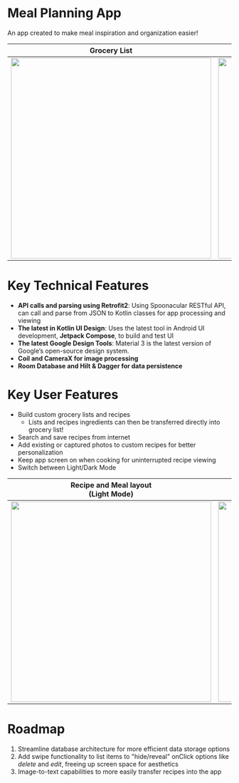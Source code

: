 # Meal Planning App
An app created to make meal inspiration and organization easier!

Grocery List | Saved Grocery Lists | Saved Recipes and Meals | Recipe Search via API
:-------------------------:|:-------------------------: |:-------------------------: |:-------------------------:
<img src="https://github.com/KOgundeji/Aisle-9/blob/c03470c83f26be15a793425eacc29733382f721d/app/src/main/java/com/kunle/aisle9b/screenshots/grocery_list1.jpg" height="450"/> | <img src="https://github.com/KOgundeji/Aisle-9/blob/c03470c83f26be15a793425eacc29733382f721d/app/src/main/java/com/kunle/aisle9b/screenshots/saved_grocery_list.jpg" height="450"/> |  <img src="https://github.com/KOgundeji/Aisle-9/blob/c03470c83f26be15a793425eacc29733382f721d/app/src/main/java/com/kunle/aisle9b/screenshots/meals_list.jpg" height="450"/> | <img src="https://github.com/KOgundeji/Aisle-9/blob/c03470c83f26be15a793425eacc29733382f721d/app/src/main/java/com/kunle/aisle9b/screenshots/pulled_pork_recipe_api.jpg" height="450"/>

# Key Technical Features
* **API calls and parsing using Retrofit2**: Using Spoonacular RESTful API, can call and parse from JSON to Kotlin classes for app processing and viewing
* **The latest in Kotlin UI Design**: Uses the latest tool in Android UI development, **Jetpack Compose**, to build and test UI
* **The latest Google Design Tools**: Material 3 is the latest version of Google’s open-source design system.
* **Coil and CameraX for image processing**
* **Room Database and Hilt & Dagger for data persistence**

# Key User Features
* Build custom grocery lists and recipes
  * Lists and recipes ingredients can then be transferred directly into grocery list!
* Search and save recipes from internet
* Add existing or captured photos to custom recipes for better personalization
* Keep app screen on when cooking for uninterrupted recipe viewing
* Switch between Light/Dark Mode

Recipe and Meal layout </br> (Light Mode) | Modifying ingredients </br> (Light Mode) | Recipe instructions  </br> (Dark Mode) | List of Meal Recipes  </br> (Dark Mode)
:-------------------------:|:-------------------------: |:-------------------------: |:-------------------------:
<img src="https://github.com/KOgundeji/Aisle-9/blob/c03470c83f26be15a793425eacc29733382f721d/app/src/main/java/com/kunle/aisle9b/screenshots/apple_pie_ingredients.jpg" height="450"/> | <img src="https://github.com/KOgundeji/Aisle-9/blob/c03470c83f26be15a793425eacc29733382f721d/app/src/main/java/com/kunle/aisle9b/screenshots/modify_cherrytomatoes_ingredient.jpg" height="450"/> |  <img src="https://github.com/KOgundeji/Aisle-9/blob/c0c41ffa7a266b3b0d7cbba775b33658bba657ea/app/src/main/java/com/kunle/aisle9b/screenshots/recipe_instructions_api_darkMode.jpg" height="450"/> | <img src="https://github.com/KOgundeji/Aisle-9/blob/c0c41ffa7a266b3b0d7cbba775b33658bba657ea/app/src/main/java/com/kunle/aisle9b/screenshots/meals_list_darkMode.jpg" height="450"/>

# Roadmap
1. Streamline database architecture for more efficient data storage options
2. Add swipe functionality to list items to "hide/reveal" onClick options like _delete_ and _edit_, freeing up screen space for aesthetics
3. Image-to-text capabilities to more easily transfer recipes into the app

